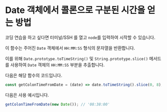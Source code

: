# Date 객체에서 콜론으로 구분된 시간을 얻는 방법

코딩 연습을 하고 싶다면 터미널/SSH 를 열고 `node`를 입력하여 시작할 수 있습니다.

이 함수는 주어진 `Date` 객체에서 `HH:MM:SS` 형식의 문자열을 반환합니다.

이를 위해 `Date.prototype.toTimeString()` 및 `String.prototype.slice()` 메서드를 사용하여 `Date` 객체의 `HH:MM:SS` 부분을 추출합니다.

다음은 해당 함수의 코드입니다.

```js
const getColonTimeFromDate = (date) => date.toTimeString().slice(0, 8);
```

다음은 사용 예시입니다.

```js
getColonTimeFromDate(new Date()); // '08:38:00'
```
